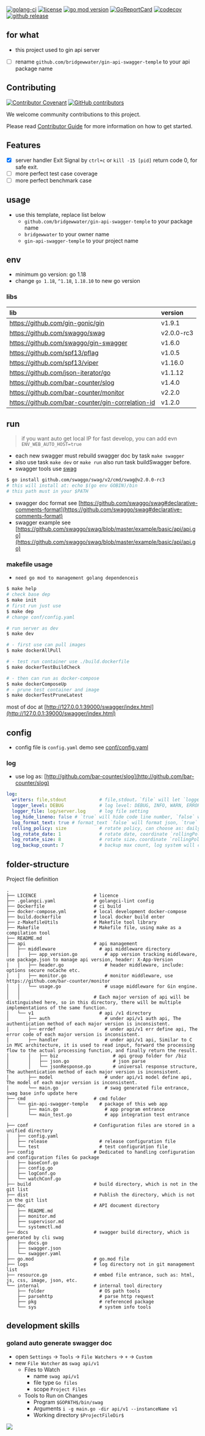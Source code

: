 [![golang-ci](https://github.com/bridgewwater/gin-api-swagger-temple/actions/workflows/golang-ci.yml/badge.svg)](https://github.com/bridgewwater/gin-api-swagger-temple/actions/workflows/golang-ci.yml)
[![license](https://img.shields.io/github/license/bridgewwater/gin-api-swagger-temple)](https://github.com/bridgewwater/gin-api-swagger-temple)
[![go mod version](https://img.shields.io/github/go-mod/go-version/bridgewwater/gin-api-swagger-temple?label=go.mod)](https://github.com/bridgewwater/gin-api-swagger-temple)
[![GoReportCard](https://goreportcard.com/badge/github.com/bridgewwater/gin-api-swagger-temple)](https://goreportcard.com/report/github.com/bridgewwater/gin-api-swagger-temple)
[![codecov](https://codecov.io/gh/bridgewwater/gin-api-swagger-temple/branch/main/graph/badge.svg)](https://codecov.io/gh/bridgewwater/gin-api-swagger-temple)
[![github release](https://img.shields.io/github/v/release/bridgewwater/gin-api-swagger-temple?style=social)](https://github.com/bridgewwater/gin-api-swagger-temple/releases)

## for what

- this project used to gin api server
- [ ] rename `github.com/bridgewwater/gin-api-swagger-temple` to your api package name

## Contributing

[![Contributor Covenant](https://img.shields.io/badge/contributor%20covenant-v1.4-ff69b4.svg)](.github/CONTRIBUTING_DOC/CODE_OF_CONDUCT.md)
[![GitHub contributors](https://img.shields.io/github/contributors/bridgewwater/gin-api-swagger-temple)](https://github.com/bridgewwater/gin-api-swagger-temple/graphs/contributors)

We welcome community contributions to this project.

Please read [Contributor Guide](.github/CONTRIBUTING_DOC/CONTRIBUTING.md) for more information on how to get started.

## Features

- [X] server handler Exit Signal by `ctrl+c` or `kill -15 [pid]` return code 0, for safe exit.
- [ ] more perfect test case coverage
- [ ] more perfect benchmark case

## usage

- use this template, replace list below
  - `github.com/bridgewwater/gin-api-swagger-temple` to your package name
  - `bridgewwater` to your owner name
  - `gin-api-swagger-temple` to your project name

## env

- minimum go version: go 1.18
- change `go 1.18`, `^1.18`, `1.18.10` to new go version

### libs

| lib                                               | version    |
|:--------------------------------------------------|:-----------|
| https://github.com/gin-gonic/gin                  | v1.9.1     |
| https://github.com/swaggo/swag                    | v2.0.0-rc3 |
| https://github.com/swaggo/gin-swagger             | v1.6.0     |
| https://github.com/spf13/pflag                    | v1.0.5     |
| https://github.com/spf13/viper                    | v1.16.0    |
| https://github.com/json-iterator/go               | v1.1.12    |
| https://github.com/bar-counter/slog               | v1.4.0     |
| https://github.com/bar-counter/monitor            | v2.2.0     | 
| https://github.com/bar-counter/gin-correlation-id | v1.2.0     | 

## run

> if you want auto get local IP for fast develop, you can add evn `ENV_WEB_AUTO_HOST=true`

- each new swagger must rebuild swagger doc by task `make swagger`
- also use task `make dev` or `make run` also run task buildSwagger before.
- swagger tools use [swag](https://github.com/swaggo/swag)

```bash
$ go install github.com/swaggo/swag/v2/cmd/swag@v2.0.0-rc3
# this will install at: echo $(go env GOBIN)/bin
# this path must in your $PATH
```

- swagger doc format
  see [https://github.com/swaggo/swag#declarative-comments-format](https://github.com/swaggo/swag#declarative-comments-format)
- swagger example
  see [https://github.com/swaggo/swag/blob/master/example/basic/api/api.go](https://github.com/swaggo/swag/blob/master/example/basic/api/api.go)

### makefile usage

- `need go mod to management golang dependenceis`

```sh
$ make help
# check base dep
$ make init
# first run just use
$ make dep
# change conf/config.yaml

# run server as dev
$ make dev

# - first use can pull images
$ make dockerAllPull

# - test run container use ./build.dockerfile
$ make dockerTestBuildCheck

# - then can run as docker-compose
$ make dockerComposeUp
# - prune test container and image
$ make dockerTestPruneLatest
```

most of doc at [http://127.0.0.1:39000/swagger/index.html](http://127.0.0.1:39000/swagger/index.html)

## config

- config file is `config.yaml` demo see [conf/config.yaml](conf/config.yaml)

### log

- use log as: [http://github.com/bar-counter/slog](http://github.com/bar-counter/slog)

```yaml
log:
  writers: file,stdout            # file,stdout。`file` will let `logger_file` to file，`stdout` will show at std, most of time use bose
  logger_level: DEBUG             # log level: DEBUG, INFO, WARN, ERROR, FATAL
  logger_file: log/server.log     # log file setting
  log_hide_lineno: false # `true` will hide code line number, `false` will show code line number, default is false
  log_format_text: true # format_text `false` will format json, `true` will out stdout
  rolling_policy: size            # rotate policy, can choose as: daily, size. `daily` store as daily，`size` will save as max
  log_rotate_date: 1              # rotate date, coordinate `rollingPolicy: daily`
  log_rotate_size: 8              # rotate size，coordinate `rollingPolicy: size`
  log_backup_count: 7             # backup max count, log system will compress the log file when log reaches rotate set, this set is max file count
```

## folder-structure

Project file definition

```
.
├── LICENCE                     # licence
├── .golangci.yaml              # golangci-lint config
├── Dockerfile                  # ci build
├── docker-compose.yml          # local development docker-compose
├── build.dockerfile            # local docker build enter
├── z-MakefileUtils             # Makefile tool library
├── Makefile                    # Makefile file, using make as a compilation tool
├── README.md
├── api                         # api management
│   ├── middleware                # api middleware directory
│   │   ├── app_version.go          # app version tracking middleware, use package.json to manage api version, header: X-App-Version
│   │   ├── header.go               # header middleware, include: options secure noCache etc.
│   │   ├── monitor.go              # monitor middleware, use https://github.com/bar-counter/monitor
│   │   └── usage.go                # usage middleware for Gin engine.
│   │
│   │                           # Each major version of api will be distinguished here, so in this directory, there will be multiple implementations of the same function.
│   └── v1                        # api /v1 directory
│       ├── auth                    # under api/v1 auth api, The authentication method of each major version is inconsistent.
│       ├── errdef                  # under api/v1 err define api, The error code of each major version is inconsistent.
│       ├── handler                 # under api/v1 api, Similar to C in MVC architecture, it is used to read input, forward the processing flow to the actual processing function, and finally return the result.
│       │   ├── biz                    # api group folder for /biz
│       │   ├── json.go                # json parse
│       │   └── jsonResponse.go        # universal response structure, The authentication method of each major version is inconsistent.
│       ├── model                   # under api/v1 model define api, The model of each major version is inconsistent.
│       └── main.go                 # swag generated file entrance, swag base info update here
├── cmd                         # cmd folder
│   └── gin-api-swagger-temple    # package of this web app
│       ├── main.go                 # app program entrance
│       └── main_test.go            # app integration test entrance

├── conf                        # Configuration files are stored in a unified directory
│   ├── config.yaml
│   ├── release                   # release configuration file
│   └── test                      # test configuration file
├── config                      # Dedicated to handling configuration and configuration files Go package
│   ├── baseConf.go
│   ├── config.go
│   ├── logConf.go
│   └── watchConf.go
├── build                       # build directory, which is not in the git list
├── dist                        # Publish the directory, which is not in the git list
├── doc                         # API document directory
│   ├── README.md
│   ├── monitor.md
│   ├── supervisor.md
│   └── systemctl.md
├── docs                        # swagger build directory, which is generated by cli swag
│   ├── docs.go
│   ├── swagger.json
│   └── swagger.yaml
├── go.mod                      # go.mod file
├── logs                        # log directory not in git management list
├── resource.go                 # embed file entrance, such as: html, js, css, image, json, etc.
└── internal                    # internal tool directory
    ├── folder                    # OS path tools
    ├── parsehttp                 # parse http request
    ├── pkg                       # referenced package
    └── sys                       # system info tools
```

## development skills

### goland auto generate swagger doc

- open `Settings` -> `Tools` -> `File Watchers` -> `+` -> `Custom`
- new `File Watcher` as `swag api/v1`
  - Files to Watch 
    - name `swag api/v1`
    - file type `Go files`
    - scope `Project Files`
  - Tools to Run on Changes
    - Program `$GOPATH$/bin/swag`
    - Arguments `i -g main.go -dir api/v1 --instanceName v1`
    - Working directory `$ProjectFileDir$`

![](https://github.com/bridgewwater/gin-api-swagger-temple/raw/main/doc/img/goland-swag-auto-v1.png)
